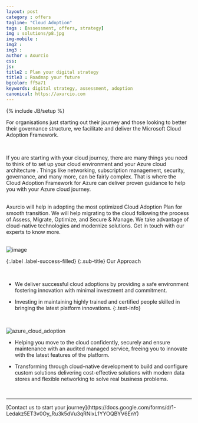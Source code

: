 ```yaml
---
layout: post
category : offers
tagline: "Cloud Adoption"
tags : [assessment, offers, strategy]
img : solutions/p8.jpg
img-mobile : 
img2 : 
img3 : 
author : Axurcio
css: 
js: 
title2 : Plan your digital strategy
title3 : Roadmap your future
bgcolor: ff5a71
keywords: digital strategy, assessment, adoption
canonical: https://axurcio.com
---
```

{% include JB/setup %}

For organisations just starting out their journey and those looking to better their governance structure, we facilitate and deliver the Microsoft Cloud Adoption Framework.   
<!--more-->
<br />

If you are starting with your cloud journey, there are many things you need to think of to set up your cloud environment and your Azure cloud architecture . Things like networking, subscription management, security, governance, and many more, can be fairly complex. That is where the Cloud Adoption Framework for Azure can deliver proven guidance to help you with your Azure cloud journey.  
<br />

Axurcio will help in adopting the most optimized Cloud Adoption Plan for smooth transition. We will help migrating to the cloud following the process of Assess, Migrate, Optimize, and Secure & Manage. We take advantage of cloud-native technologies and modernize solutions. Get in touch with our experts to know more.  
<br />

![image](https://user-images.githubusercontent.com/662868/124373903-0972fc80-dcc9-11eb-80ad-0c6c32d8fc44.png) 

{:.label .label-success-filled}
{:.sub-title}
Our Approach

<br />


* We deliver successful cloud adoptions by providing a safe environment fostering innovation with minimal investment and commitment.

* Investing in maintaining highly trained and certified people skilled in bringing the latest platform innovations.
{:.text-info}
<br />

![azure_cloud_adoption](https://user-images.githubusercontent.com/662868/124373654-b7c97280-dcc6-11eb-9a65-3ff203a46b33.jpg)


* Helping you move to the cloud confidently, securely and ensure maintenance with an audited managed service, freeing you to innovate with the latest features of the platform.

* Transforming through cloud-native development to build and configure custom solutions delivering cost-effective solutions with modern data stores and flexible networking to solve real business problems.


<br />
<hr />
[Contact us to start your journey](https://docs.google.com/forms/d/1-Ledakz5ET3v0Oy_Ru3k5dVu3qRNIxL1YYOQBYV6EnY)
